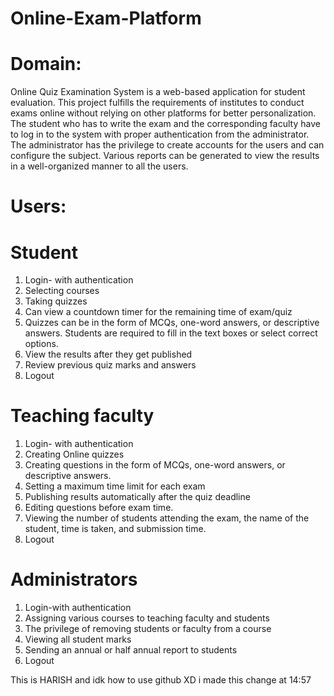 # Online-Exam-Platform
# Domain:
 Online Quiz Examination System is a web-based application for student evaluation.
This project fulfills the requirements of institutes to conduct exams online without relying on
other platforms for better personalization. The student who has to write the exam and the
corresponding faculty have to log in to the system with proper authentication from the
administrator. The administrator has the privilege to create accounts for the users and can
configure the subject. Various reports can be generated to view the results in a well-organized
manner to all the users.
# Users:
# Student
  1. Login- with authentication
  2. Selecting courses
  3. Taking quizzes
  4. Can view a countdown timer for the remaining time of exam/quiz
  5. Quizzes can be in the form of MCQs, one-word answers, or descriptive answers. Students
  are required to fill in the text boxes or select correct options.
  6. View the results after they get published
  7. Review previous quiz marks and answers
  8. Logout
# Teaching faculty
  1. Login- with authentication
  2. Creating Online quizzes
  3. Creating questions in the form of MCQs, one-word answers, or descriptive answers.
  4. Setting a maximum time limit for each exam
  5. Publishing results automatically after the quiz deadline
  6. Editing questions before exam time.
  7. Viewing the number of students attending the exam, the name of the student, time is
  taken, and submission time.
  8. Logout
# Administrators
  1. Login-with authentication
  2. Assigning various courses to teaching faculty and students
  3. The privilege of removing students or faculty from a course
  4. Viewing all student marks
  5. Sending an annual or half annual report to students
  6. Logout
  
  This is HARISH and idk how to use github XD
  i made this change at 14:57
  
